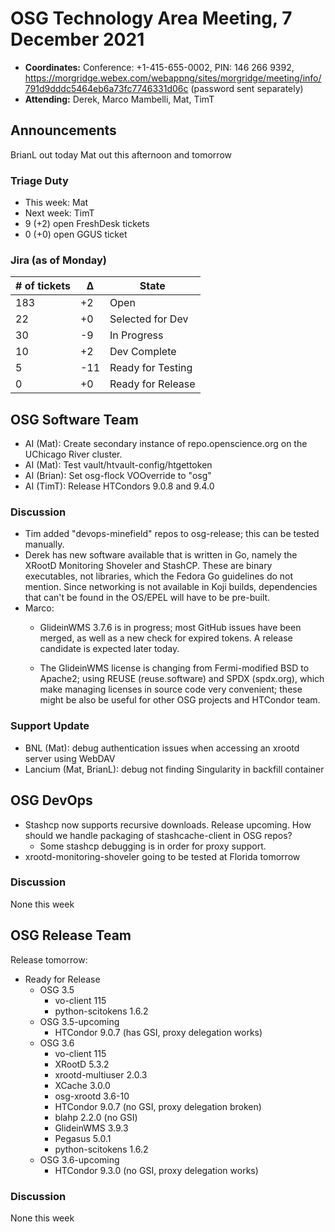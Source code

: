# OSG Technology Area Meeting, 7 December 2021

-   **Coordinates:** Conference: +1-415-655-0002, PIN: 146 266 9392,
    <https://morgridge.webex.com/webappng/sites/morgridge/meeting/info/791d9dddc5464eb6a73fc7746331d06c> (password sent separately)
-   **Attending:** Derek, Marco Mambelli, Mat, TimT

## Announcements

BrianL out today
Mat out this afternoon and tomorrow

### Triage Duty

-   This week: Mat
-   Next week: TimT
-   9 (+2) open FreshDesk tickets
-   0 (+0) open GGUS ticket

### Jira (as of Monday)

| # of tickets | &Delta; | State             |
|--------------|---------|-------------------|
| 183          | +2      | Open              |
| 22           | +0      | Selected for Dev  |
| 30           | -9      | In Progress       |
| 10           | +2      | Dev Complete      |
| 5            | -11     | Ready for Testing |
| 0            | +0      | Ready for Release |

## OSG Software Team

-   AI (Mat): Create secondary instance of repo.openscience.org on the UChicago River cluster.
-   AI (Mat): Test vault/htvault-config/htgettoken
-   AI (Brian): Set osg-flock VOOverride to "osg"
-   AI (TimT): Release HTCondors 9.0.8 and 9.4.0


### Discussion

-   Tim added "devops-minefield" repos to osg-release; this can be tested manually.
-   Derek has new software available that is written in Go, namely the XRootD Monitoring Shoveler and StashCP.
    These are binary executables, not libraries, which the Fedora Go guidelines do not mention.
    Since networking is not available in Koji builds, dependencies that can't be found in the OS/EPEL will have to be pre-built.
-   Marco:
    -   GlideinWMS 3.7.6 is in progress; most GitHub issues have been merged, as well as a new check for expired tokens.
        A release candidate is expected later today.

    -   The GlideinWMS license is changing from Fermi-modified BSD to Apache2;
        using REUSE (reuse.software) and SPDX (spdx.org), which make managing licenses in source code very convenient;
        these might be also be useful for other OSG projects and HTCondor team.

### Support Update

-   BNL (Mat): debug authentication issues when accessing an xrootd server using WebDAV
-   Lancium (Mat, BrianL): debug not finding Singularity in backfill container

## OSG DevOps

- Stashcp now supports recursive downloads.  Release upcoming.  How should we handle packaging of stashcache-client in OSG repos?
    - Some stashcp debugging is in order for proxy support.
- xrootd-monitoring-shoveler going to be tested at Florida tomorrow

### Discussion

None this week

## OSG Release Team

Release tomorrow:

-   Ready for Release
    -   OSG 3.5
        -   vo-client 115
        -   python-scitokens 1.6.2
    -   OSG 3.5-upcoming
        -   HTCondor 9.0.7 (has GSI, proxy delegation works)
    -   OSG 3.6
        -   vo-client 115
        -   XRootD 5.3.2
        -   xrootd-multiuser 2.0.3
        -   XCache 3.0.0
        -   osg-xrootd 3.6-10
        -   HTCondor 9.0.7 (no GSI, proxy delegation broken)
        -   blahp 2.2.0 (no GSI)
        -   GlideinWMS 3.9.3
        -   Pegasus 5.0.1
        -   python-scitokens 1.6.2
    -   OSG 3.6-upcoming
        -   HTCondor 9.3.0 (no GSI, proxy delegation works)

### Discussion

None this week
